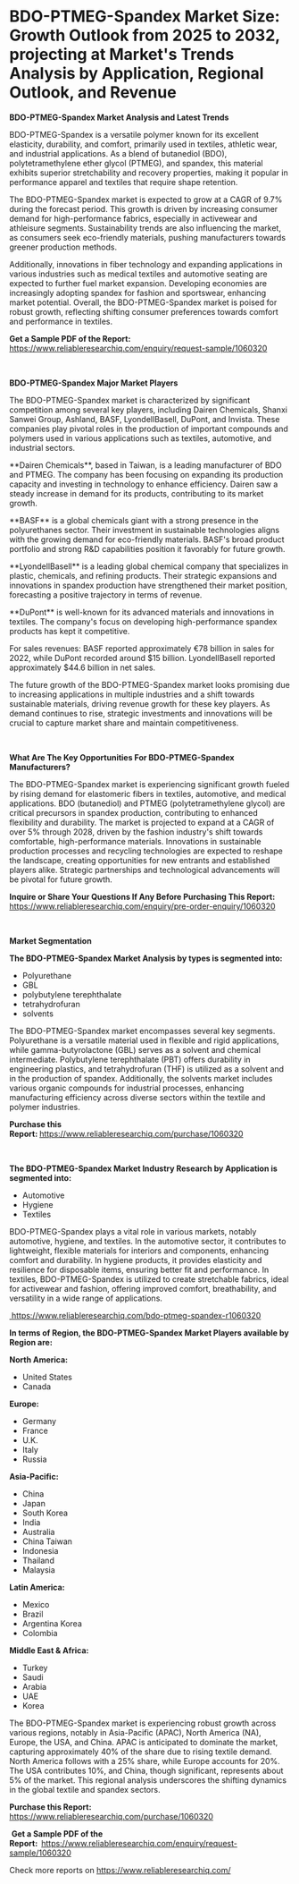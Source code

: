 <p><h1>BDO-PTMEG-Spandex Market Size: Growth Outlook from 2025 to 2032, projecting at Market's Trends Analysis by Application, Regional Outlook, and Revenue</h1></p><p><strong>BDO-PTMEG-Spandex Market Analysis and Latest Trends</strong></p>
<p><p>BDO-PTMEG-Spandex is a versatile polymer known for its excellent elasticity, durability, and comfort, primarily used in textiles, athletic wear, and industrial applications. As a blend of butanediol (BDO), polytetramethylene ether glycol (PTMEG), and spandex, this material exhibits superior stretchability and recovery properties, making it popular in performance apparel and textiles that require shape retention.</p><p>The BDO-PTMEG-Spandex market is expected to grow at a CAGR of 9.7% during the forecast period. This growth is driven by increasing consumer demand for high-performance fabrics, especially in activewear and athleisure segments. Sustainability trends are also influencing the market, as consumers seek eco-friendly materials, pushing manufacturers towards greener production methods. </p><p>Additionally, innovations in fiber technology and expanding applications in various industries such as medical textiles and automotive seating are expected to further fuel market expansion. Developing economies are increasingly adopting spandex for fashion and sportswear, enhancing market potential. Overall, the BDO-PTMEG-Spandex market is poised for robust growth, reflecting shifting consumer preferences towards comfort and performance in textiles.</p></p>
<p><strong>Get a Sample PDF of the Report:&nbsp;</strong> <a href="https://www.reliableresearchiq.com/enquiry/request-sample/1060320?utm_campaign=3262&utm_medium=2&utm_source=Github&utm_content=ia&utm_term=22032025&utm_id=bdo-ptmeg-spandex">https://www.reliableresearchiq.com/enquiry/request-sample/1060320</a></p>
<p>&nbsp;</p>
<p><strong>BDO-PTMEG-Spandex Major Market Players</strong></p>
<p><p>The BDO-PTMEG-Spandex market is characterized by significant competition among several key players, including Dairen Chemicals, Shanxi Sanwei Group, Ashland, BASF, LyondellBasell, DuPont, and Invista. These companies play pivotal roles in the production of important compounds and polymers used in various applications such as textiles, automotive, and industrial sectors.</p><p>**Dairen Chemicals**, based in Taiwan, is a leading manufacturer of BDO and PTMEG. The company has been focusing on expanding its production capacity and investing in technology to enhance efficiency. Dairen saw a steady increase in demand for its products, contributing to its market growth.</p><p>**BASF** is a global chemicals giant with a strong presence in the polyurethanes sector. Their investment in sustainable technologies aligns with the growing demand for eco-friendly materials. BASF's broad product portfolio and strong R&D capabilities position it favorably for future growth.</p><p>**LyondellBasell** is a leading global chemical company that specializes in plastic, chemicals, and refining products. Their strategic expansions and innovations in spandex production have strengthened their market position, forecasting a positive trajectory in terms of revenue.</p><p>**DuPont** is well-known for its advanced materials and innovations in textiles. The company's focus on developing high-performance spandex products has kept it competitive. </p><p>For sales revenues: BASF reported approximately €78 billion in sales for 2022, while DuPont recorded around $15 billion. LyondellBasell reported approximately $44.6 billion in net sales. </p><p>The future growth of the BDO-PTMEG-Spandex market looks promising due to increasing applications in multiple industries and a shift towards sustainable materials, driving revenue growth for these key players. As demand continues to rise, strategic investments and innovations will be crucial to capture market share and maintain competitiveness.</p></p>
<p>&nbsp;</p>
<p><strong>What Are The Key Opportunities For BDO-PTMEG-Spandex Manufacturers?</strong></p>
<p><p>The BDO-PTMEG-Spandex market is experiencing significant growth fueled by rising demand for elastomeric fibers in textiles, automotive, and medical applications. BDO (butanediol) and PTMEG (polytetramethylene glycol) are critical precursors in spandex production, contributing to enhanced flexibility and durability. The market is projected to expand at a CAGR of over 5% through 2028, driven by the fashion industry's shift towards comfortable, high-performance materials. Innovations in sustainable production processes and recycling technologies are expected to reshape the landscape, creating opportunities for new entrants and established players alike. Strategic partnerships and technological advancements will be pivotal for future growth.</p></p>
<p><strong>Inquire or Share Your Questions If Any Before Purchasing This Report:</strong> <a href="https://www.reliableresearchiq.com/enquiry/pre-order-enquiry/1060320?utm_campaign=3262&utm_medium=2&utm_source=Github&utm_content=ia&utm_term=22032025&utm_id=bdo-ptmeg-spandex">https://www.reliableresearchiq.com/enquiry/pre-order-enquiry/1060320</a></p>
<p>&nbsp;</p>
<p><strong>Market Segmentation</strong></p>
<p><strong>The BDO-PTMEG-Spandex Market Analysis by types is segmented into:</strong></p>
<p><ul><li>Polyurethane</li><li>GBL</li><li>polybutylene terephthalate</li><li>tetrahydrofuran</li><li>solvents</li></ul></p>
<p><p>The BDO-PTMEG-Spandex market encompasses several key segments. Polyurethane is a versatile material used in flexible and rigid applications, while gamma-butyrolactone (GBL) serves as a solvent and chemical intermediate. Polybutylene terephthalate (PBT) offers durability in engineering plastics, and tetrahydrofuran (THF) is utilized as a solvent and in the production of spandex. Additionally, the solvents market includes various organic compounds for industrial processes, enhancing manufacturing efficiency across diverse sectors within the textile and polymer industries.</p></p>
<p><strong>Purchase this Report:&nbsp;</strong><a href="https://www.reliableresearchiq.com/purchase/1060320?utm_campaign=3262&utm_medium=2&utm_source=Github&utm_content=ia&utm_term=22032025&utm_id=bdo-ptmeg-spandex">https://www.reliableresearchiq.com/purchase/1060320</a></p>
<p>&nbsp;</p>
<p><strong>The BDO-PTMEG-Spandex Market Industry Research by Application is segmented into:</strong></p>
<p><ul><li>Automotive</li><li>Hygiene</li><li>Textiles</li></ul></p>
<p><p>BDO-PTMEG-Spandex plays a vital role in various markets, notably automotive, hygiene, and textiles. In the automotive sector, it contributes to lightweight, flexible materials for interiors and components, enhancing comfort and durability. In hygiene products, it provides elasticity and resilience for disposable items, ensuring better fit and performance. In textiles, BDO-PTMEG-Spandex is utilized to create stretchable fabrics, ideal for activewear and fashion, offering improved comfort, breathability, and versatility in a wide range of applications.</p></p>
<p><a href="https://www.reliableresearchiq.com/bdo-ptmeg-spandex-r1060320?utm_campaign=3262&utm_medium=2&utm_source=Github&utm_content=ia&utm_term=22032025&utm_id=bdo-ptmeg-spandex">&nbsp;https://www.reliableresearchiq.com/bdo-ptmeg-spandex-r1060320</a></p>
<p><strong>In terms of Region, the BDO-PTMEG-Spandex Market Players available by Region are:</strong></p>
<p>
    <p> <strong> North America: </strong>
        <ul>
            <li>United States</li>
            <li>Canada</li>
        </ul>
        </p> 
    <p> <strong> Europe: </strong>
        <ul>
            <li>Germany</li>
            <li>France</li>
            <li>U.K.</li>
            <li>Italy</li>
            <li>Russia</li>
        </ul>
        </p> 
    <p> <strong> Asia-Pacific: </strong>
        <ul>
            <li>China</li>
            <li>Japan</li>
            <li>South Korea</li>
            <li>India</li>
            <li>Australia</li>
            <li>China Taiwan</li>
            <li>Indonesia</li>
            <li>Thailand</li>
            <li>Malaysia</li>
        </ul>
        </p> 
    <p> <strong> Latin America: </strong>
        <ul>
            <li>Mexico</li>
            <li>Brazil</li>
            <li>Argentina Korea</li>
            <li>Colombia</li>
        </ul>
        </p> 
    <p> <strong> Middle East & Africa: </strong>
        <ul>
            <li>Turkey</li>
            <li>Saudi</li>
            <li>Arabia</li>
            <li>UAE</li>
            <li>Korea</li>
        </ul>
    </p>
    </p>
<p><p>The BDO-PTMEG-Spandex market is experiencing robust growth across various regions, notably in Asia-Pacific (APAC), North America (NA), Europe, the USA, and China. APAC is anticipated to dominate the market, capturing approximately 40% of the share due to rising textile demand. North America follows with a 25% share, while Europe accounts for 20%. The USA contributes 10%, and China, though significant, represents about 5% of the market. This regional analysis underscores the shifting dynamics in the global textile and spandex sectors.</p></p>
<p><strong>Purchase this Report: </strong><a href="https://www.reliableresearchiq.com/purchase/1060320?utm_campaign=3262&utm_medium=2&utm_source=Github&utm_content=ia&utm_term=22032025&utm_id=bdo-ptmeg-spandex">https://www.reliableresearchiq.com/purchase/1060320</a></p>
<p>&nbsp;<strong>Get a Sample PDF of the Report:&nbsp;&nbsp;</strong><a href="https://www.reliableresearchiq.com/enquiry/request-sample/1060320?utm_campaign=3262&utm_medium=2&utm_source=Github&utm_content=ia&utm_term=22032025&utm_id=bdo-ptmeg-spandex">https://www.reliableresearchiq.com/enquiry/request-sample/1060320</a></p>
<p><strong></strong></p>
<p>Check more reports on <a href="https://www.reliableresearchiq.com/?utm_campaign=3262&utm_medium=2&utm_source=Github&utm_content=ia&utm_term=22032025&utm_id=bdo-ptmeg-spandex">https://www.reliableresearchiq.com/</a></p>